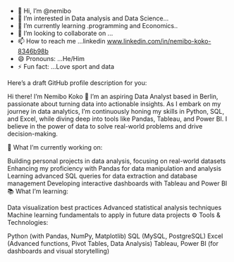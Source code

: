 - 👋 Hi, I’m @nemibo
- 👀 I’m interested in Data analysis and Data Science...
- 🌱 I’m currently learning .programming and Economics..
- 💞️ I’m looking to collaborate on ...
- 📫 How to reach me ...linkedin www.linkedin.com/in/nemibo-koko-8346b98b
- 😄 Pronouns: ...He/Him
- ⚡ Fun fact: ...Love sport and data 

<!---
nemibo/nemibo is a ✨ special ✨ repository because its `README.md` (this file) appears on your GitHub profile.
You can click the Preview link to take a look at your changes.
--->

Here’s a draft GitHub profile description for you:

Hi there! I’m Nemibo Koko 👋
I’m an aspiring Data Analyst based in Berlin, passionate about turning data into actionable insights. As I embark on my journey in data analytics, I’m continuously honing my skills in Python, SQL, and Excel, while diving deep into tools like Pandas, Tableau, and Power BI. I believe in the power of data to solve real-world problems and drive decision-making.

🌱 What I’m currently working on:

Building personal projects in data analysis, focusing on real-world datasets
Enhancing my proficiency with Pandas for data manipulation and analysis
Learning advanced SQL queries for data extraction and database management
Developing interactive dashboards with Tableau and Power BI
📚 What I’m learning:

Data visualization best practices
Advanced statistical analysis techniques
Machine learning fundamentals to apply in future data projects
⚙️ Tools & Technologies:

Python (with Pandas, NumPy, Matplotlib)
SQL (MySQL, PostgreSQL)
Excel (Advanced functions, Pivot Tables, Data Analysis)
Tableau, Power BI (for dashboards and visual storytelling)

